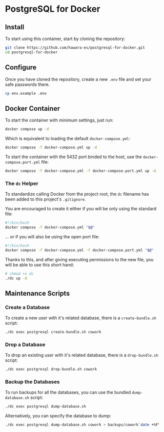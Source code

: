 # PostgreSQL for Docker

## Install

To start using this container, start by cloning the repository:

```bash
git clone https://github.com/hawara-es/postgresql-for-docker.git
cd postgresql-for-docker
```

## Configure

Once you have cloned the repository, create a new `.env` file and set your safe passwords there.

```bash
cp env.example .env
```

## Docker Container

To start the container with minimum settings, just run:

```bash
docker compose up -d
```

Which is equivalent to loading the default `docker-compose.yml`:

```bash
docker compose -f docker-compose.yml up -d
```

To start the container with the 5432 port binded to the host, use the `docker-compose.port.yml` file:

```bash
docker compose -f docker-compose.yml -f docker-compose.port.yml up -d
```

### The `dc` Helper

To standardize calling Docker from the project root, the `dc` filename has been added to this project's `.gitignore`.

You are encouraged to create it either if you will be only using the standard file:

```bash
#!/bin/bash
docker compose -f docker-compose.yml "$@"
```

... or if you will also be using the open port file:

```bash
#!/bin/bash
docker compose -f docker-compose.yml -f docker-compose.port.yml "$@"
```

Thanks to this, and after giving executing permissions to the new file, you will be able to use this short hand:

```bash
# chmod +x dc
./dc up -d
```

## Maintenance Scripts

### Create a Database

To create a new user with it's related database, there is a `create-bundle.sh` script:

```bash
./dc exec postgresql create-bundle.sh cowork
```

### Drop a Database

To drop an existing user with it's related database, there is a `drop-bundle.sh` script:

```bash
./dc exec postgresql drop-bundle.sh cowork
```

### Backup the Databases

To run backups for all the databases, you can use the bundled `dump-database.sh` script:

```bash
./dc exec postgresql dump-database.sh
```

Alternatively, you can specify the database to dump:

```bash
./dc exec postgresql dump-database.sh cowork > backups/cowork`date +%F\T%T\Z`.sql
```
